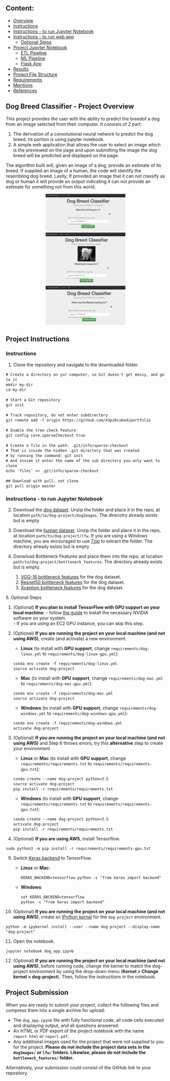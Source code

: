 [//]: # (Image References)

[image1]: ./images/sample_dog_output.png "Sample Output"
[image2]: ./images/vgg16_model.png "VGG-16 Model Keras Layers"
[image3]: ./images/vgg16_model_draw.png "VGG16 Model Figure"
[image4]: ./images/Sample_App_Screen_Shot.jpg "Loading App"
[image5]: ./images/Sample_App_Screen_Shot_Image_Selected.jpg "Image Selection"
[image6]: ./images/Sample_App_Screen_Shot_Output.jpg "App Output"

## Content:

- [Overview](#overview)
- [Instructions](#instructions)
- [Instructions  -  to run Jupyter Notebook](#inst_ipnoteb)
- [Instructions -  to run web app](#webapp)
  - [Optional Steps](#opt)
- [Project Jupyter Notebook](#open_nb)
  - [ETL Pipeline](#etl_)
  - [ML Pipeline](#ml_)
  - [Flask App](#flask)
- [Results](#results)
- [Project File Structure](#files)
- [Requirements](#req)
- [Mentions](#mentions)
- [References](#ref)


<a id='overview'></a>

## Dog Breed Classifier  -  Project Overview

This project provides the user with the ability to predict the breedof a dog from an image selected from their computer.  It consists of 2 part:
1. The derivation of a convolutional neural network to predict the dog breed.  tis portion is using jupyter notebook.
2. A simple web application that allows the user to select an image which is the previewed on the page and upon submitting the image the dog breed will be predicted and displayed on the page. 

The algorithm built will, given an image of a dog, provide an estimate of its breed.  If supplied an image of a human, the code will identify the resembling dog breed. Lastly, If provided an image that it can not classify as dog or human it will provide an output indicating it can not provide an estimate for something not from this world.
 
<p align="center">
<img class="center-text" src="./images/Sample_App_Screen_Shot.jpg" alt="drawing" width="50%"/>
<img class="marginauto" src="./images/Sample_App_Screen_Shot_Image_Selected.jpg" alt="drawing" width="50%"/>
<img class="marginauto" src="./images/Sample_App_Screen_Shot_Output.jpg" alt="drawing" width="50%"/>
</p>

<a id='instructions'></a>

## Project Instructions

### Instructions

1. Clone the repository and navigate to the downloaded folder.
```	
# Create a directory on yur computer, so Git doesn't get messy, and go to it
mkdir my-dir 
cd my-dir

# Start a Git repository
git init

# Track repository, do not enter subdirectory
git remote add -f origin https://github.com/43piRcubed/portfolio

# Enable the tree check feature
git config core.sparseCheckout true

# Create a file in the path: .git/info/sparse-checkout
# That is inside the hidden .git directory that was created
# by running the command: git init
# And inside it enter the name of the sub directory you only want to clone
echo 'files' >> .git/info/sparse-checkout

## Download with pull, not clone
git pull origin master
```

<a id='inst_ipnoteb'></a>

### Instructions  -  to run Jupyter Notebook

2. Download the [dog dataset](https://s3-us-west-1.amazonaws.com/udacity-aind/dog-project/dogImages.zip).  Unzip the folder and place it in the repo, at location `path/to/dog-project/dogImages`.  The direcotry already exists but is empty 

3. Download the [human dataset](https://s3-us-west-1.amazonaws.com/udacity-aind/dog-project/lfw.zip).  Unzip the folder and place it in the repo, at location `path/to/dog-project/lfw`.  If you are using a Windows machine, you are encouraged to use [7zip](http://www.7-zip.org/) to extract the folder. The directory already exists but is empty

4. Donwload Bottleneck Features and place them into the repo, at location `path/to/dog-project/bottleneck_features`.  The directory already exists but is empty.
	1.	[VGG-16 bottleneck features](https://s3-us-west-1.amazonaws.com/udacity-aind/dog-project/DogVGG16Data.npz) for the dog dataset.
	2.	[Resnet50 bottleneck features](https://s3-us-west-1.amazonaws.com/udacity-aind/dog-project/DogResnet50Data.npz) for the dog dataset.
	3.	[Xception bottleneck features](https://s3-us-west-1.amazonaws.com/udacity-aind/dog-project/DogXceptionData.npz) for the dog dataset.

<a id='opt'></a>
5. Optional Steps

  1. (Optional) __If you plan to install TensorFlow with GPU support on your local machine__: 
    - follow [the guide](https://www.tensorflow.org/install/) to install the necessary 	NVIDIA software on your system.  
    - If you are using an EC2 GPU instance, you can skip this step.

  2. (Optional) **If you are running the project on your local machine (and not using AWS)**, create (and activate) a new environment.

		- __Linux__ (to install with __GPU support__, change `requirements/dog-linux.yml` to `requirements/dog-linux-gpu.yml`): 
		```
		conda env create -f requirements/dog-linux.yml
		source activate dog-project
		```  
		- __Mac__ (to install with __GPU support__, change `requirements/dog-mac.yml` to `requirements/dog-mac-gpu.yml`): 
		```
		conda env create -f requirements/dog-mac.yml
		source activate dog-project
		```  
		- __Windows__ (to install with __GPU support__, change `requirements/dog-windows.yml` to `requirements/dog-windows-gpu.yml`):  
		```
		conda env create -f requirements/dog-windows.yml
		activate dog-project
		```
	
7. (Optional) **If you are running the project on your local machine (and not using AWS)** and Step 6 throws errors, try this __alternative__ step to create your environment.

	- __Linux__ or __Mac__ (to install with __GPU support__, change `requirements/requirements.txt` to `requirements/requirements-gpu.txt`): 
	```
	conda create --name dog-project python=3.5
	source activate dog-project
	pip install -r requirements/requirements.txt
	```  
	- __Windows__ (to install with __GPU support__, change `requirements/requirements.txt` to `requirements/requirements-gpu.txt`):  
	```
	conda create --name dog-project python=3.5
	activate dog-project
	pip install -r requirements/requirements.txt
	```
	
8. (Optional) **If you are using AWS**, install Tensorflow.
```
sudo python3 -m pip install -r requirements/requirements-gpu.txt
```
	
9. Switch [Keras backend](https://keras.io/backend/) to TensorFlow.
	- __Linux__ or __Mac__: 
		```
		KERAS_BACKEND=tensorflow python -c "from keras import backend"
		```
	- __Windows__: 
		```
		set KERAS_BACKEND=tensorflow
		python -c "from keras import backend"
		```

10. (Optional) **If you are running the project on your local machine (and not using AWS)**, create an [IPython kernel](http://ipython.readthedocs.io/en/stable/install/kernel_install.html) for the `dog-project` environment. 
```
python -m ipykernel install --user --name dog-project --display-name "dog-project"
```

<a id='open_nb'></a>

11. Open the notebook.
```
jupyter notebook dog_app.ipynb
```

12. (Optional) **If you are running the project on your local machine (and not using AWS)**, before running code, change the kernel to match the dog-project environment by using the drop-down menu (**Kernel > Change kernel > dog-project**). Then, follow the instructions in the notebook.

## Project Submission

When you are ready to submit your project, collect the following files and compress them into a single archive for upload:
- The `dog_app.ipynb` file with fully functional code, all code cells executed and displaying output, and all questions answered.
- An HTML or PDF export of the project notebook with the name `report.html` or `report.pdf`.
- Any additional images used for the project that were not supplied to you for the project. __Please do not include the project data sets in the `dogImages/` or `lfw/` folders.  Likewise, please do not include the `bottleneck_features/` folder.__

Alternatively, your submission could consist of the GitHub link to your repository.